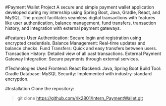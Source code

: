 #Payment Wallet Project
A secure and simple payment wallet application developed during my internship using Spring Boot, Java, Gradle, React, and MySQL. The project facilitates seamless digital transactions with features like user authentication, balance management, fund transfers, transaction history, and integration with external payment gateways.

#Features
User Authentication: Secure login and registration using encrypted credentials.
Balance Management: Real-time updates and balance checks.
Fund Transfers: Quick and easy transfers between users.
Transaction History: Detailed view of all past transactions.
External Payment Gateway Integration: Secure payments through external services.

#Technologies Used
Frontend: React
Backend: Java, Spring Boot
Build Tool: Gradle
Database: MySQL
Security: Implemented with industry-standard encryption.

#Installation
Clone the repository:
>
>git clone https://github.com/rik2801/Intern_PaymentWallet.git
>
